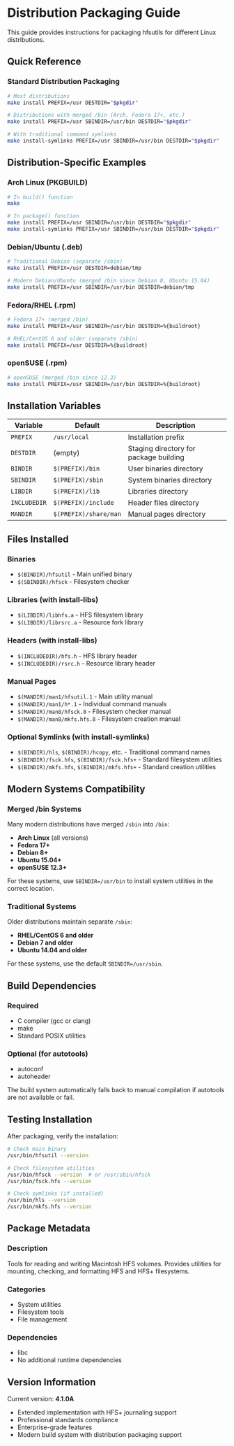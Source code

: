 # Distribution Packaging Guide

This guide provides instructions for packaging hfsutils for different Linux distributions.

## Quick Reference

### Standard Distribution Packaging
```bash
# Most distributions
make install PREFIX=/usr DESTDIR="$pkgdir"

# Distributions with merged /bin (Arch, Fedora 17+, etc.)
make install PREFIX=/usr SBINDIR=/usr/bin DESTDIR="$pkgdir"

# With traditional command symlinks
make install-symlinks PREFIX=/usr SBINDIR=/usr/bin DESTDIR="$pkgdir"
```

## Distribution-Specific Examples

### Arch Linux (PKGBUILD)
```bash
# In build() function
make

# In package() function
make install PREFIX=/usr SBINDIR=/usr/bin DESTDIR="$pkgdir"
make install-symlinks PREFIX=/usr SBINDIR=/usr/bin DESTDIR="$pkgdir"
```

### Debian/Ubuntu (.deb)
```bash
# Traditional Debian (separate /sbin)
make install PREFIX=/usr DESTDIR=debian/tmp

# Modern Debian/Ubuntu (merged /bin since Debian 8, Ubuntu 15.04)
make install PREFIX=/usr SBINDIR=/usr/bin DESTDIR=debian/tmp
```

### Fedora/RHEL (.rpm)
```bash
# Fedora 17+ (merged /bin)
make install PREFIX=/usr SBINDIR=/usr/bin DESTDIR=%{buildroot}

# RHEL/CentOS 6 and older (separate /sbin)
make install PREFIX=/usr DESTDIR=%{buildroot}
```

### openSUSE (.rpm)
```bash
# openSUSE (merged /bin since 12.3)
make install PREFIX=/usr SBINDIR=/usr/bin DESTDIR=%{buildroot}
```

## Installation Variables

| Variable | Default | Description |
|----------|---------|-------------|
| `PREFIX` | `/usr/local` | Installation prefix |
| `DESTDIR` | (empty) | Staging directory for package building |
| `BINDIR` | `$(PREFIX)/bin` | User binaries directory |
| `SBINDIR` | `$(PREFIX)/sbin` | System binaries directory |
| `LIBDIR` | `$(PREFIX)/lib` | Libraries directory |
| `INCLUDEDIR` | `$(PREFIX)/include` | Header files directory |
| `MANDIR` | `$(PREFIX)/share/man` | Manual pages directory |

## Files Installed

### Binaries
- `$(BINDIR)/hfsutil` - Main unified binary
- `$(SBINDIR)/hfsck` - Filesystem checker

### Libraries (with install-libs)
- `$(LIBDIR)/libhfs.a` - HFS filesystem library
- `$(LIBDIR)/librsrc.a` - Resource fork library

### Headers (with install-libs)
- `$(INCLUDEDIR)/hfs.h` - HFS library header
- `$(INCLUDEDIR)/rsrc.h` - Resource library header

### Manual Pages
- `$(MANDIR)/man1/hfsutil.1` - Main utility manual
- `$(MANDIR)/man1/h*.1` - Individual command manuals
- `$(MANDIR)/man8/hfsck.8` - Filesystem checker manual
- `$(MANDIR)/man8/mkfs.hfs.8` - Filesystem creation manual

### Optional Symlinks (with install-symlinks)
- `$(BINDIR)/hls`, `$(BINDIR)/hcopy`, etc. - Traditional command names
- `$(BINDIR)/fsck.hfs`, `$(BINDIR)/fsck.hfs+` - Standard filesystem utilities
- `$(BINDIR)/mkfs.hfs`, `$(BINDIR)/mkfs.hfs+` - Standard creation utilities

## Modern Systems Compatibility

### Merged /bin Systems
Many modern distributions have merged `/sbin` into `/bin`:
- **Arch Linux** (all versions)
- **Fedora 17+**
- **Debian 8+**
- **Ubuntu 15.04+**
- **openSUSE 12.3+**

For these systems, use `SBINDIR=/usr/bin` to install system utilities in the correct location.

### Traditional Systems
Older distributions maintain separate `/sbin`:
- **RHEL/CentOS 6 and older**
- **Debian 7 and older**
- **Ubuntu 14.04 and older**

For these systems, use the default `SBINDIR=/usr/sbin`.

## Build Dependencies

### Required
- C compiler (gcc or clang)
- make
- Standard POSIX utilities

### Optional (for autotools)
- autoconf
- autoheader

The build system automatically falls back to manual compilation if autotools are not available or fail.

## Testing Installation

After packaging, verify the installation:

```bash
# Check main binary
/usr/bin/hfsutil --version

# Check filesystem utilities
/usr/bin/hfsck --version  # or /usr/sbin/hfsck
/usr/bin/fsck.hfs --version

# Check symlinks (if installed)
/usr/bin/hls --version
/usr/bin/mkfs.hfs --version
```

## Package Metadata

### Description
Tools for reading and writing Macintosh HFS volumes. Provides utilities for mounting, checking, and formatting HFS and HFS+ filesystems.

### Categories
- System utilities
- Filesystem tools
- File management

### Dependencies
- libc
- No additional runtime dependencies

## Version Information

Current version: **4.1.0A**
- Extended implementation with HFS+ journaling support
- Professional standards compliance
- Enterprise-grade features
- Modern build system with distribution packaging support